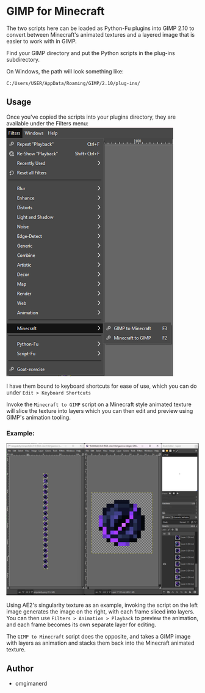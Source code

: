 # GIMP for Minecraft

The two scripts here can be loaded as Python-Fu plugins into GIMP 2.10 to
convert between Minecraft's animated textures and a layered image that is easier
to work with in GIMP.

Find your GIMP directory and put the Python scripts in the plug-ins
subdirectory.

On Windows, the path will look something like:
```
C:/Users/USER/AppData/Roaming/GIMP/2.10/plug-ins/
```

## Usage
Once you've copied the scripts into your plugins directory, they are available
under the Filters menu:
![Filters > Minecraft](png/menu.png)

I have them bound to keyboard shortcuts for ease of use, which you can do under
`Edit > Keyboard Shortcuts`

Invoke the `Minecraft to GIMP` script on a Minecraft style animated texture
will slice the texture into layers which you can then edit and preview using
GIMP's animation tooling.

### Example:

![Example](png/example.png)

Using AE2's singularity texture as an example, invoking the script on the left
image generates the image on the right, with each frame sliced into layers.
You can then use `Filters > Animation > Playback` to preview the animation, and
each frame becomes its own separate layer for editing.

The `GIMP to Minecraft` script does the opposite, and takes a GIMP image with
layers as animation and stacks them back into the Minecraft animated texture.

## Author
- omgimanerd

